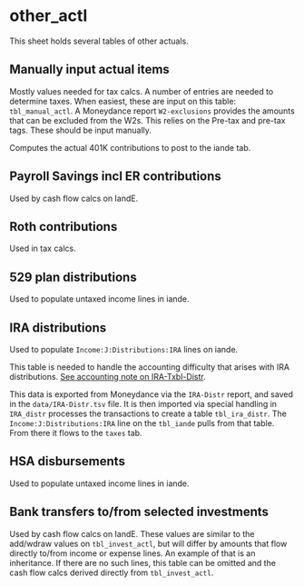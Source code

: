 # other_actl

This sheet holds several tables of other actuals.

## Manually input actual items

Mostly values needed for tax calcs. A number of entries are needed to determine taxes.  When easiest, these are input on this table: `tbl_manual_actl`. A Moneydance report `W2-exclusions` provides the amounts that can be excluded from the W2s.  This relies on the Pre-tax and pre-tax tags. These should be input manually.

Computes the actual 401K contributions to post to the iande tab.

## Payroll Savings incl ER contributions

Used by cash flow calcs on IandE.

## Roth contributions

Used in tax calcs.

## 529 plan distributions

Used to populate untaxed income lines in iande.

## IRA distributions

Used to populate `Income:J:Distributions:IRA` lines on iande.

This table is needed to handle the accounting difficulty that arises with IRA distributions.  [See accounting note on IRA-Txbl-Distr](../accounting.md#iras).

This data is exported from Moneydance via the `IRA-Distr` report, and saved in the `data/IRA-Distr.tsv` file. It is then imported via special handling in `IRA_distr` processes the transactions to create a table `tbl_ira_distr`. The  `Income:J:Distributions:IRA`  line on the `tbl_iande` pulls from that table.  From there it flows to the `taxes` tab.  

## HSA disbursements

Used to populate untaxed income lines in iande.

## Bank transfers to/from selected investments

Used by cash flow calcs on IandE.  These values are similar to the add/wdraw values on `tbl_invest_actl`, but will differ by amounts that flow directly to/from income or expense lines.  An example of that is an inheritance.  If there are no such lines, this table can be omitted and the cash flow calcs derived directly from `tbl_invest_actl`.


